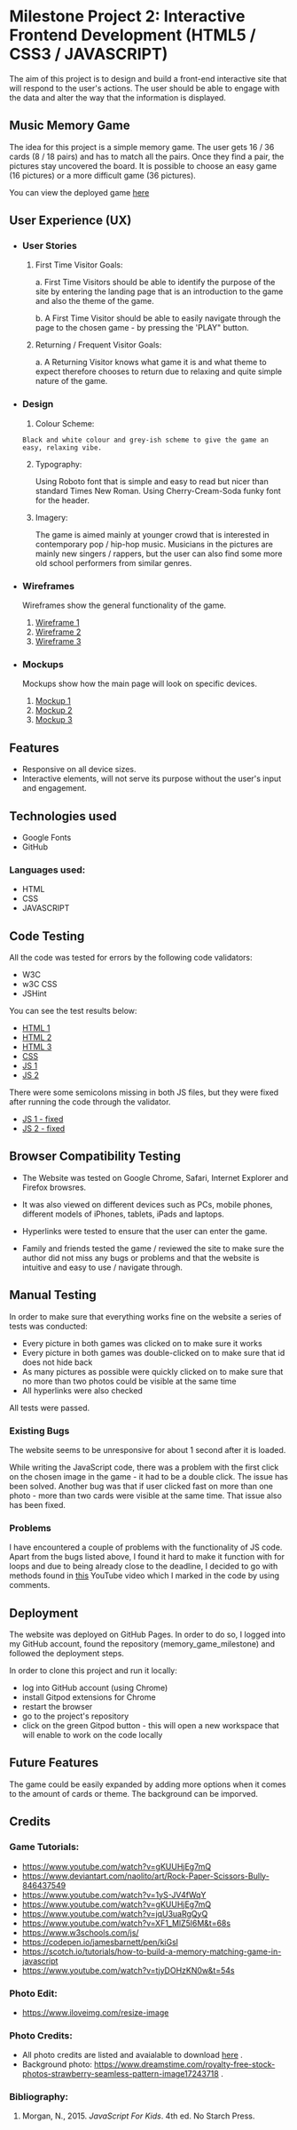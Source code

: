 # Milestone Project 2: Interactive Frontend Development (HTML5 / CSS3 / JAVASCRIPT)

The aim of this project is to design and build a front-end interactive site that will respond to the user's actions.
The user should be able to engage with the data and alter the way that the information is displayed.


## Music Memory Game

The idea for this project is a simple memory game. The user gets 16 / 36 cards (8 / 18 pairs) and has to match all the pairs. Once they find a pair, the pictures stay uncovered the board. It is possible to choose an easy game (16 pictures) or a more difficult game (36 pictures).

You can view the deployed game [here](https://alex-1134.github.io/memory_game_milestone/)


## User Experience (UX)

  * ### User Stories

    1. First Time Visitor Goals:

       a. First Time Visitors should be able to identify the purpose of the site by entering the landing page that is an introduction to the game and also the theme of the game.

       b. A First Time Visitor should be able to easily navigate through the page to the chosen game - by pressing the 'PLAY" button.

    2. Returning / Frequent Visitor Goals:

       a. A Returning Visitor knows what game it is and what theme to expect therefore chooses to return due to relaxing and quite simple nature of the game. 


* ### Design

    1. Colour Scheme:
       
      Black and white colour and grey-ish scheme to give the game an easy, relaxing vibe.

    2. Typography:

       Using Roboto font that is simple and easy to read but nicer than standard Times New Roman.
       Using Cherry-Cream-Soda funky font for the header.

    3. Imagery:
       
       The game is aimed mainly at younger crowd that is interested in contemporary pop / hip-hop music. Musicians in the pictures are mainly new singers / rappers, but the user can also find some more old school performers from similar genres.

    
* ### Wireframes

  Wireframes show the general functionality of the game.
 
  1. [Wireframe 1](assets/images/wire-1.jpg)
  2. [Wireframe 2](assets/images/wire-2.jpg)
  3. [Wireframe 3](assets/images/wire-3.jpg)

* ### Mockups

  Mockups show how the main page will look on specific devices.

  1. [Mockup 1](assets/images/mockup_1.jpg)
  2. [Mockup 2](assets/images/mockup_2.jpg)
  3. [Mockup 3](assets/images/mockup_3.png)

## Features

   * Responsive on all device sizes.
   * Interactive elements, will not serve its purpose without the user's input and engagement.


## Technologies used

   * Google Fonts
   * GitHub
  
  ### Languages used:

   * HTML
   * CSS
   * JAVASCRIPT


## Code Testing

  All the code was tested for errors by the following code validators:

  * W3C
  * w3C CSS
  * JSHint

  You can see the test results below:
  * [HTML 1](assets/images/html_test.jpg)
  * [HTML 2](assets/images/html_test_1.jpg)
  * [HTML 3](assets/images/html_test_2.jpg)
  * [CSS](assets/images/css_test.jpg)
  * [JS 1](assets/images/js_test_1.jpg)
  * [JS 2](assets/images/js_test_2.jpg)

  There were some semicolons missing in both JS files, but they were fixed after running the code through the validator.
  * [JS 1 - fixed](assets/images/fixed_js_1.jpg)
  * [JS 2 - fixed](assets/images/fixed_js_2.jpg)


## Browser Compatibility Testing
  
   * The Website was tested on Google Chrome, Safari, Internet Explorer and Firefox browsres.

   * It was also viewed on different devices such as PCs, mobile phones, different models of iPhones, tablets, iPads and laptops.

   * Hyperlinks were tested to ensure that the user can enter the game.

   * Family and friends tested the game / reviewed the site to make sure the author did not miss any bugs or problems and that 
     the website is intuitive and easy to use / navigate through.

## Manual Testing

  In order to make sure that everything works fine on the website a series of tests was conducted:

   * Every picture in both games was clicked on to make sure it works
   * Every picture in both games was double-clicked on to make sure that id does not hide back
   * As many pictures as possible were quickly clicked on to make sure that no more than two photos could be visible at the same time
   * All hyperlinks were also checked

   All tests were passed.

### Existing Bugs

  The website seems to be unresponsive for about 1 second after it is loaded.

  While writing the JavaScript code, there was a problem with the first click on the chosen image in the game - it had to be a double click. The issue has been solved. Another bug was that if user clicked fast on more than one photo - more than two cards were visible at the same time. That issue also has been fixed.

### Problems

   I have encountered a couple of problems with the functionality of JS code. Apart from the bugs listed above, I found it hard to make it function with for loops and due to being already close to the deadline, I decided to go with methods found in [this](https://www.youtube.com/watch?v=gKUUHjEg7mQ) YouTube video which I marked in the code by using comments.

## Deployment

  The website was deployed on GitHub Pages. In order to do so, I logged into my GitHub account, found the repository (memory_game_milestone) and followed the deployment steps.

  In order to clone this project and run it locally: 
   * log into GitHub account (using Chrome) 
   * install Gitpod extensions for Chrome 
   * restart the browser
   * go to the project's repository
   * click on the green Gitpod button - this will open a new workspace that will enable to work on the code locally


## Future Features

  The game could be easily expanded by adding more options when it comes to the amount of cards or theme.
  The background can be imporved.


## Credits

### Game Tutorials:
  
  * https://www.youtube.com/watch?v=gKUUHjEg7mQ 
  * https://www.deviantart.com/naolito/art/Rock-Paper-Scissors-Bully-846437549
  * https://www.youtube.com/watch?v=1yS-JV4fWqY	
  * https://www.youtube.com/watch?v=gKUUHjEg7mQ
  * https://www.youtube.com/watch?v=jqU3uaRgQyQ
  * https://www.youtube.com/watch?v=XF1_MlZ5l6M&t=68s
  * https://www.w3schools.com/js/
  * https://codepen.io/jamesbarnett/pen/kiGsl
  * https://scotch.io/tutorials/how-to-build-a-memory-matching-game-in-javascript
  * https://www.youtube.com/watch?v=tjyDOHzKN0w&t=54s

### Photo Edit:
  * https://www.iloveimg.com/resize-image

### Photo Credits:
  
  * All photo credits are listed and avaialable to download [here](https://github.com/alex-1134/memory_game_milestone/blob/main/Photo_Credits_README.docx) .
  * Background photo: https://www.dreamstime.com/royalty-free-stock-photos-strawberry-seamless-pattern-image17243718 .

### Bibliography:

  1. Morgan, N., 2015. _JavaScript For Kids_. 4th ed. No Starch Press.


